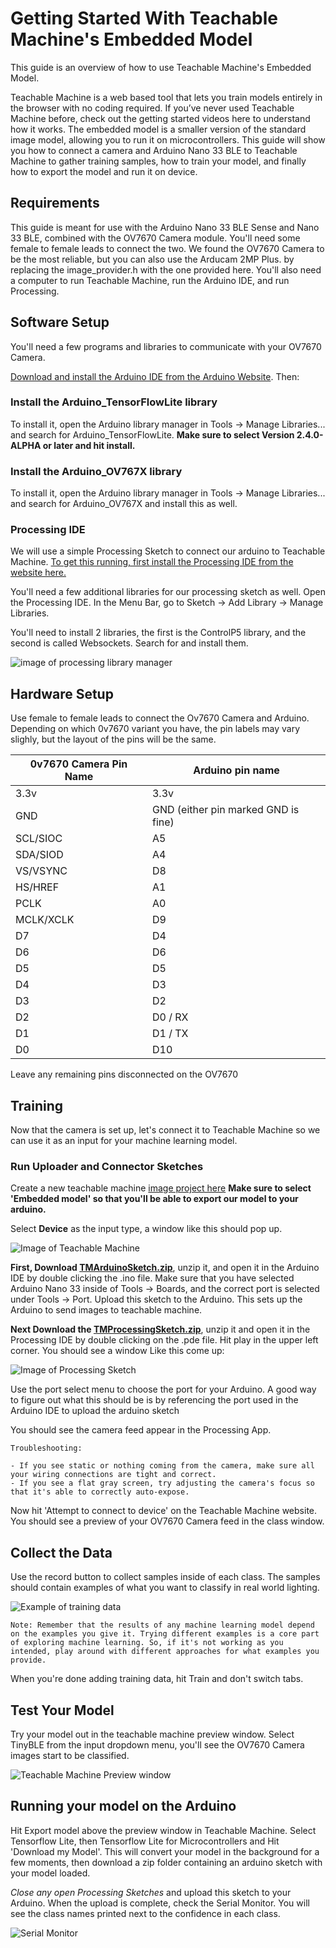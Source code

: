 # Getting Started With Teachable Machine's Embedded Model

This guide is an overview of how to use Teachable Machine's Embedded Model.

Teachable Machine is a web based tool that lets you train models entirely in the browser with no coding required. If you’ve never used Teachable Machine before, check out the getting started videos here to understand how it works. The embedded model is a smaller version of the standard image model, allowing you to run it on microcontrollers.
This guide will show you how to connect a camera and Arduino Nano 33 BLE to Teachable Machine to gather training samples, how to train your model, and finally how to export the model and run it on device.

## Requirements

This guide is meant for use with the Arduino Nano 33 BLE Sense and Nano 33 BLE, combined with the OV7670 Camera module. You'll need some female to female leads to connect the two.
We found the OV7670 Camera to be the most reliable, but you can also use the Arducam 2MP Plus. by replacing the image_provider.h with the one provided here.
You'll also need a computer to run Teachable Machine, run the Arduino IDE, and run Processing.

## Software Setup

You'll need a few programs and libraries to communicate with your OV7670 Camera.

[Download and install the Arduino IDE from the Arduino Website](https://www.arduino.cc/en/software). Then:

### Install the Arduino_TensorFlowLite library

To install it, open the Arduino library manager in Tools -> Manage Libraries... and search for Arduino_TensorFlowLite. **Make sure to select Version 2.4.0-ALPHA or later and hit install.**

### Install the Arduino_OV767X library

To install it, open the Arduino library manager in Tools -> Manage Libraries... and search for Arduino_OV767X and install this as well.

### Processing IDE

We will use a simple Processing Sketch to connect our arduino to Teachable Machine. [To get this running, first install the Processing IDE from the website here.](https://processing.org/download/)

You'll need a few additional libraries for our processing sketch as well. Open the Processing IDE. In the Menu Bar, go to Sketch -> Add Library -> Manage Libraries.

You'll need to install 2 libraries, the first is the ControlP5 library, and the second is called Websockets. Search for and install them.

![image of processing library manager](GettingStartedImages/processing_libraries.png)

## Hardware Setup

Use female to female leads to connect the Ov7670 Camera and Arduino. Depending on which 0v7670 variant you have, the pin labels may vary slighly, but the layout of the pins will be the same.

|0v7670 Camera Pin Name|Arduino pin name|
|----------------|----------------|
|3.3v|3.3v|
|GND|GND (either pin marked GND is fine)|
|SCL/SIOC|A5|
|SDA/SIOD|A4|
|VS/VSYNC|D8|
|HS/HREF|A1|
|PCLK|A0|
|MCLK/XCLK|D9|
|D7|D4|
|D6|D6|
|D5|D5|
|D4|D3|
|D3|D2|
|D2|D0 / RX|
|D1|D1 / TX|
|D0|D10|

Leave any remaining pins disconnected on the OV7670

## Training

Now that the camera is set up, let's connect it to Teachable Machine so we can use it as an input for your machine learning model.

### Run Uploader and Connector Sketches

Create a new teachable machine [image project here](https://teachablemachine.withgoogle.com) **Make sure to select 'Embedded model' so that you'll be able to export our model to your arduino.** 

Select **Device** as the input type, a window like this should pop up.

![Image of Teachable Machine](./GettingStartedImages/sketches.png)

**First, Download [TMArduinoSketch.zip](https://storage.googleapis.com/tiny-templates/TMConnector.zip)**, unzip it, and open it in the Arduino IDE by double clicking the .ino file. Make sure that you have selected Arduino Nano 33 inside of Tools -> Boards, and the correct port is selected under Tools -> Port. Upload this sketch to the Arduino. This sets up the Arduino to send images to teachable machine.

**Next Download the [TMProcessingSketch.zip](https://storage.googleapis.com/tiny-templates/TMUploader.zip)**, unzip it and open it in the Processing IDE by double clicking on the .pde file. Hit play in the upper left corner. You should see a window Like this come up:

![Image of Processing Sketch](./GettingStartedImages/port_select.png)

Use the port select menu to choose the port for your Arduino. A good way to figure out what this should be is by referencing the port used in the Arduino IDE to upload the arduino sketch

You should see the camera feed appear in the Processing App.

```text
Troubleshooting:

- If you see static or nothing coming from the camera, make sure all your wiring connections are tight and correct.
- If you see a flat gray screen, try adjusting the camera's focus so that it's able to correctly auto-expose.
```
Now hit 'Attempt to connect to device' on the Teachable Machine website. You should see a preview of your OV7670 Camera feed in the class window.

## Collect the Data

Use the record button to collect samples inside of each class. The samples should contain examples of what you want to classify in real world lighting.

![Example of training data](GettingStartedImages/train_data.png)

```text
Note: Remember that the results of any machine learning model depend on the examples you give it. Trying different examples is a core part of exploring machine learning. So, if it's not working as you intended, play around with different approaches for what examples you provide.
```

When you're done adding training data, hit Train and don't switch tabs.

## Test Your Model

Try your model out in the teachable machine preview window. Select TinyBLE from the input dropdown menu, you'll see the OV7670 Camera images start to be classified.

![Teachable Machine Preview window](GettingStartedImages/tm_fpo.gif)

## Running your model on the Arduino

Hit Export model above the preview window in Teachable Machine. Select Tensorflow Lite, then Tensorflow Lite for Microcontrollers and Hit 'Download my Model'. This will convert your model in the background for a few moments, then download a zip folder containing an arduino sketch with your model loaded.

*Close any open Processing Sketches* and upload this sketch to your Arduino. When the upload is complete, check the Serial Monitor. You will see the class names printed next to the confidence in each class.

![Serial Monitor](GettingStartedImages/serial_mon.png)


